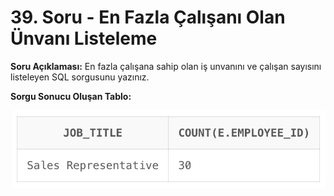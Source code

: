 # 39. Soru -  En Fazla Çalışanı Olan Ünvanı Listeleme

**Soru Açıklaması:**
En fazla çalışana sahip olan iş unvanını ve çalışan sayısını listeleyen SQL sorgusunu yazınız.

**Sorgu Sonucu Oluşan Tablo:**

![alt text](/Ekran-Çıktıları/Ekran-Resmi_39.png)

